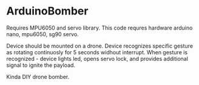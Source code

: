 # ArduinoBomber

Requires MPU6050 and servo library.
This code requres hardware arduino nano, mpu6050, sg90 servo.

Device should be mounted on a drone. Device recognizes specific gesture as rotating continuosly for 5 seconds widhout interrupt.
When gesture is recognized - device lights led, opens servo lock, and provides additional signal to ignite the payload.

Kinda DIY drone bomber.
